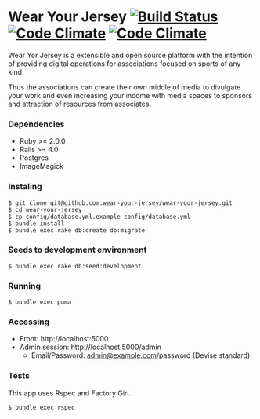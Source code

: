 # Wear Your Jersey [![Build Status](https://travis-ci.org/wear-your-jersey/wear-your-jersey.svg?branch=master)](https://travis-ci.org/wear-your-jersey/wear-your-jersey) [![Code Climate](https://codeclimate.com/github/wear-your-jersey/wear-your-jersey.png)](https://codeclimate.com/github/wear-your-jersey/wear-your-jersey) [![Code Climate](https://codeclimate.com/github/wear-your-jersey/wear-your-jersey/coverage.png)](https://codeclimate.com/github/wear-your-jersey/wear-your-jersey)

Wear Yor Jersey is a extensible and open source platform with the intention of providing digital operations for associations focused on sports of any kind.

Thus the associations can create their own middle of media to divulgate your work and even increasing your income with media spaces to sponsors and attraction of resources from associates.

### Dependencies

* Ruby >= 2.0.0
* Rails >= 4.0
* Postgres
* ImageMagick

### Instaling

```
$ git clone git@github.com:wear-your-jersey/wear-your-jersey.git
$ cd wear-your-jersey
$ cp config/database.yml.example config/database.yml
$ bundle install
$ bundle exec rake db:create db:migrate
```

### Seeds to development environment

```
$ bundle exec rake db:seed:development
```

### Running

```
$ bundle exec puma
```

### Accessing

* Front: http://localhost:5000
* Admin session: http://localhost:5000/admin
	*  Email/Password: admin@example.com/password (Devise standard)

### Tests

This app uses Rspec and Factory Girl.

```
$ bundle exec rspec
```
